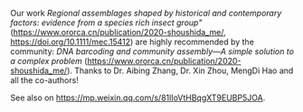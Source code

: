 
Our work *Regional assemblages shaped by historical and contemporary factors: evidence from a species rich insect group"* (https://www.ororca.cn/publication/2020-shoushida_me/, https://doi.org/10.1111/mec.15412) are highly recommended by the community: *DNA barcoding and community assembly—A simple solution to a complex problem* (https://www.ororca.cn/publication/2020-shoushida_me/). Thanks to Dr. Aibing Zhang, Dr. Xin Zhou, MengDi Hao and all the co-authors!


See also on https://mp.weixin.qq.com/s/81lIoVtHBqgXT9EUBP5JOA.